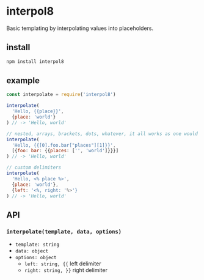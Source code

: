 # interpol8

Basic templating by interpolating values into placeholders.

## install

```sh
npm install interpol8
```

## example

```js
const interpolate = require('interpol8')

interpolate(
  'Hello, {{place}}',
  {place: 'world'}
) // -> 'Hello, world'

// nested, arrays, brackets, dots, whatever, it all works as one would expect
interpolate(
  'Hello, {{[0].foo.bar["places"][1]}}',
  [{foo: bar: {{places: ['', 'world']}}}]
) // -> 'Hello, world'

// custom delimiters
interpolate(
  'Hello, <% place %>',
  {place: 'world'},
  {left: '<%, right: '%>'}
) // -> 'Hello, world'
```

## API

### `interpolate(template, data, options)`

- `template: string`
- `data: object`
- `options: object`
  - `left: string, {{` left delimiter
  - `right: string, }}` right delimiter
